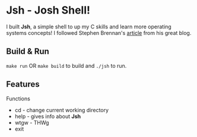 # Jsh - Josh Shell!

I built __Jsh__, a simple shell to up my C skills and learn more operating systems concepts! I followed Stephen Brennan's [article](https://brennan.io/2015/01/16/write-a-shell-in-c/) from his great blog. 

## Build & Run
`make run` OR `make build` to build and  `./jsh` to run. 

## Features
Functions
- cd - change current working directory
- help - gives info about __Jsh__
- wtgw - THWg
- exit